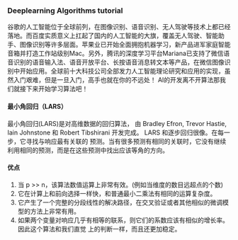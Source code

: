 ### Deeplearning Algorithms tutorial
谷歌的人工智能位于全球前列，在图像识别、语音识别、无人驾驶等技术上都已经落地。而百度实质意义上扛起了国内的人工智能的大旗，覆盖无人驾驶、智能助手、图像识别等许多层面。苹果业已开始全面拥抱机器学习，新产品进军家庭智能音箱并打造工作站级别Mac。另外，腾讯的深度学习平台Mariana已支持了微信语音识别的语音输入法、语音开放平台、长按语音消息转文本等产品，在微信图像识别中开始应用。全球前十大科技公司全部发力人工智能理论研究和应用的实现，虽然入门艰难，但是一旦入门，高手也就在你的不远处！
AI的开发离不开算法那我们就接下来开始学习算法吧！


#### 最小角回归（LARS）

最小角回归(LARS)是对高维数据的回归算法， 由 Bradley Efron, Trevor Hastie, Iain Johnstone 和 Robert Tibshirani 开发完成。 LARS 和逐步回归很像。在每一步，它寻找与响应最有关联的 预测。当有很多预测有相同的关联时，它没有继续利用相同的预测，而是在这些预测中找出应该等角的方向。



#### 优点

1. 当 p >> n，该算法数值运算上非常有效。(例如当维度的数目远超点的个数)
2. 它在计算上和前向选择一样快，和普通最小二乘法有相同的运算复杂度。
3. 它产生了一个完整的分段线性的解决路径，在交叉验证或者其他相似的微调模型的方法上非常有用。
4. 如果两个变量对响应几乎有相等的联系，则它们的系数应该有相似的增长率。因此这个算法和我们直觉 上的判断一样，而且还更加稳定。
